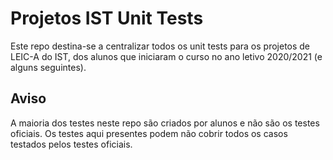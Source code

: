 # Projetos IST Unit Tests

Este repo destina-se a centralizar todos os unit tests para os projetos de LEIC-A do IST, dos alunos que iniciaram o curso no ano letivo 2020/2021 (e alguns seguintes).

## Aviso

A maioria dos testes neste repo são criados por alunos e não são os testes oficiais.
Os testes aqui presentes podem não cobrir todos os casos testados pelos testes oficiais.
